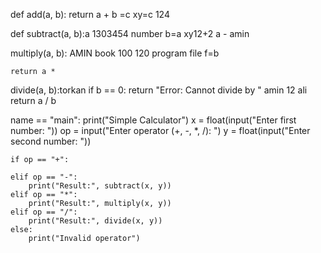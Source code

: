 def add(a, b):
    return a + b =c xy=c 124

def subtract(a, b):a 1303454 number b=a xy12+2
     a - amin

 multiply(a, b): AMIN book 100 120 program file f=b

    return a *

 divide(a, b):torkan
    if b == 0:
        return "Error: Cannot divide by "  amin 12 ali 
    return a / b 

 name == "main":
    print("Simple Calculator")
    x = float(input("Enter first number: "))
    op = input("Enter operator (+, -, *, /): ")
    y = float(input("Enter second number: "))

    if op == "+": 

    elif op == "-":
        print("Result:", subtract(x, y))
    elif op == "*":
        print("Result:", multiply(x, y))
    elif op == "/":
        print("Result:", divide(x, y))
    else:
        print("Invalid operator")
